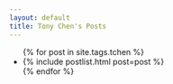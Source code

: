 ```yaml
---
layout: default
title: Tony Chen's Posts
---
```

<ul class="list-group">
	{% for post in site.tags.tchen %}
	<li class="list-group-item">
		{% include postlist.html post=post %}
	</li>
	{% endfor %}
</ul>
